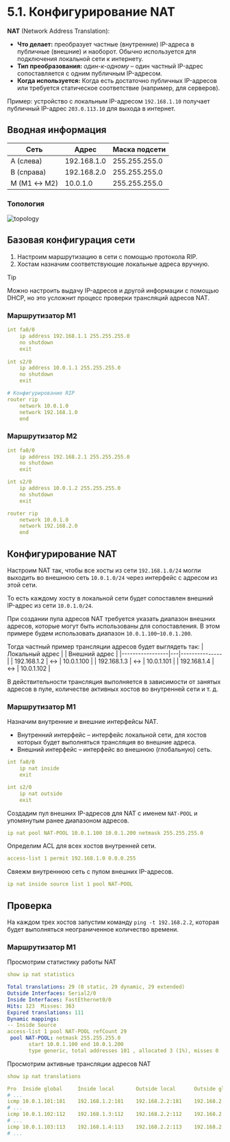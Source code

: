 # 5.1. Конфигурирование NAT
**NAT** (Network Address Translation):
- **Что делает:** преобразует частные (внутренние) IP-адреса в публичные (внешние) и наоборот. Обычно используется для подключения локальной сети к интернету.
- **Тип преобразования:** *один-к-одному* – один частный IP-адрес сопоставляется с одним публичным IP-адресом.
- **Когда используется:** Когда есть достаточно публичных IP-адресов или требуется статическое соответствие (например, для серверов).

Пример: устройство с локальным IP-адресом `192.168.1.10` получает публичный IP-адрес `203.0.113.10` для выхода в интернет.

## Вводная информация
| Сеть        | Адрес       | Маска подсети   |
|------------ |-------------|-----------------|
| A (слева)   | 192.168.1.0 | 255.255.255.0   |
| B (справа)  | 192.168.2.0 | 255.255.255.0   |
| M (M1 ↔ M2) | 10.0.1.0    | 255.255.255.0   |

### Топология
![topology](https://i.imgur.com/SdGVkX8.png)

## Базовая конфигурация сети
1. Настроим маршрутизацию в сети с помощью протокола RIP.
2. Хостам назначим соответствующие локальные адреса вручную.
> [!TIP]
> Можно настроить выдачу IP-адресов и другой информации с помощью DHCP, но это усложнит процесс проверки трансляций адресов NAT.

### Маршрутизатор M1
```yaml
int fa0/0
    ip address 192.168.1.1 255.255.255.0
    no shutdown
    exit
    
int s2/0
    ip address 10.0.1.1 255.255.255.0
    no shutdown
    exit

# Конфигурирование RIP
router rip
    network 10.0.1.0
    network 192.168.1.0
    end
```

### Маршрутизатор M2
```yaml
int fa0/0
    ip address 192.168.2.1 255.255.255.0
    no shutdown
    exit

int s2/0
    ip address 10.0.1.2 255.255.255.0
    no shutdown
    exit

router rip
    network 10.0.1.0
    network 192.168.2.0
    end
```

## Конфигурирование NAT
Настроим NAT так, чтобы все хосты из сети `192.168.1.0/24` могли выходить во внешнюю сеть `10.0.1.0/24` через интерфейс с адресом из этой сети.

То есть каждому хосту в локальной сети будет сопоставлен внешний IP-адрес из сети `10.0.1.0/24`.

При создании пула адресов NAT требуется указать диапазон внешних адресов, которые могут быть использованы для сопоставления. В этом примере будем использовать диапазон `10.0.1.100`–`10.0.1.200`.

Тогда частный пример трансляции адресов будет выглядеть так:
| Локальный адрес |   | Внешний адрес |
|-----------------|---|---------------|
| 192.168.1.2     | ↔ | 10.0.1.100    |
| 192.168.1.3     | ↔ | 10.0.1.101    |
| 192.168.1.4     | ↔ | 10.0.1.102    |

В действительности трансляция выполняется в зависимости от занятых адресов в пуле, количестве активных хостов во внутренней сети и т. д.

### Маршрутизатор M1
Назначим внутренние и внешние интерфейсы NAT.
- Внутренний интерфейс – интерфейс локальной сети, для хостов которых будет выполняться трансляция во внешние адреса.
- Внешний интерфейс – интерфейс во внешнюю (глобальную) сеть.
```yaml
int fa0/0
    ip nat inside
    exit

int s2/0
    ip nat outside
    exit
```
Создадим пул внешних IP-адресов для NAT с именем `NAT-POOL` и упомянутым ранее диапазоном адресов.
```yaml
ip nat pool NAT-POOL 10.0.1.100 10.0.1.200 netmask 255.255.255.0
```
Определим ACL для всех хостов внутренней сети.
```yaml
access-list 1 permit 192.168.1.0 0.0.0.255
```
Свяежм внутреннюю сеть с пулом внешних IP-адресов.
```yaml
ip nat inside source list 1 pool NAT-POOL
```

## Проверка
На каждом трех хостов запустим команду `ping -t 192.168.2.2`, которая будет выполняться неограниченное количество времени.

### Маршрутизатор M1
Просмотрим статистику работы NAT
```yaml
show ip nat statistics
```
```yaml
Total translations: 29 (0 static, 29 dynamic, 29 extended)
Outside Interfaces: Serial2/0
Inside Interfaces: FastEthernet0/0
Hits: 123  Misses: 363
Expired translations: 111
Dynamic mappings:
-- Inside Source
access-list 1 pool NAT-POOL refCount 29
 pool NAT-POOL: netmask 255.255.255.0
       start 10.0.1.100 end 10.0.1.200
       type generic, total addresses 101 , allocated 3 (1%), misses 0
```
Просмотрим активные трансляции адресов NAT
```yaml
show ip nat translations
```
```yaml
Pro  Inside global     Inside local       Outside local      Outside global
# ...
icmp 10.0.1.101:181    192.168.1.2:181    192.168.2.2:181    192.168.2.2:181
# ...
icmp 10.0.1.102:112    192.168.1.3:112    192.168.2.2:112    192.168.2.2:112
# ...
icmp 10.0.1.103:113    192.168.1.4:113    192.168.2.2:113    192.168.2.2:113
# ...
```